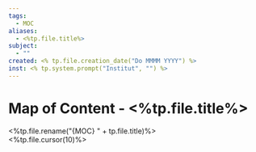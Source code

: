 ```yaml
---
tags:
  - MOC
aliases:
  - <%tp.file.title%>
subject:
  - ""
created: <% tp.file.creation_date("Do MMMM YYYY") %>
inst: <% tp.system.prompt("Institut", "") %>
---
```


# Map of Content - <%tp.file.title%>

<%tp.file.rename("{MOC} " + tp.file.title)%>  
<%tp.file.cursor(10)%>